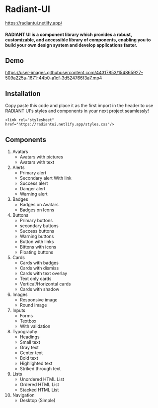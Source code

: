 # Radiant-UI
https://radiantui.netlify.app/

#### RADIANT UI is a component library which provides a robust, customizable, and accessible library of components, enabling you to build your own design system and develop applications faster.

## Demo

https://user-images.githubusercontent.com/44317853/154865927-509a225a-1671-44b0-a1cf-3d524766f3a7.mp4

## Installation
Copy paste this code and place it as the first import in the header to use RADIANT UI's styles and components in your next project seamlessly!

```
<link rel="stylesheet" href="https://radiantui.netlify.app/styles.css"/>
```

## Components
1. Avatars
   - Avatars with pictures
   - Avatars with text
2. Alerts 
   - Primary alert
   - Secondary alert With link
   - Success alert
   - Danger alert
   - Warning alert
3. Badges
   - Badges on Avatars
   - Badges on Icons
4. Buttons
   - Primary buttons
   - secondary buttons 
   - Success buttons 
   - Warning buttons 
   - Button with links
   - Bittons with icons
   - Floating buttons
5. Cards
   - Cards with badges
   - Cards with dismiss
   - Cards with text overlay
   - Text only cards 
   - Vertical/Horizontal cards
   - Cards with shadow
6. Images
   - Responsive image
   - Round image
7. Inputs
   - Forms
   - Textbox
   - With validation
8. Typography
   - Headings
   - Small text
   - Gray text
   - Center text
   - Bold text
   - Highlighted text
   - Striked through text
9. Lists
   - Unordered HTML List
   - Ordered HTML List
   - Stacked HTML List
10. Navigation
    - Desktop (Simple)
